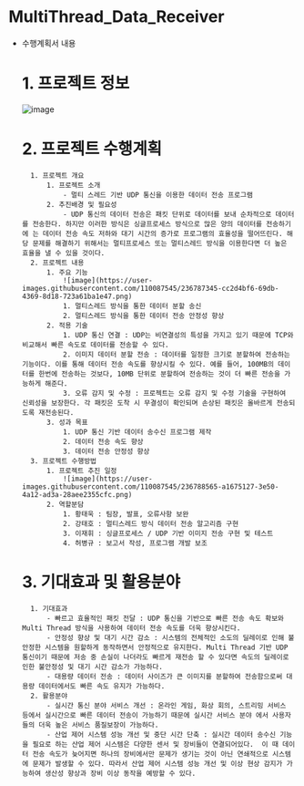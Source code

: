# MultiThread_Data_Receiver
- 수행계획서 내용
    # 1. 프로젝트 정보   
    ![image](https://user-images.githubusercontent.com/110087545/236786771-57b7ce6f-9c26-4b7c-b61e-ae262a0d7ab7.png)   
    # 2. 프로젝트 수행계획
        1. 프로젝트 개요
            1. 프로젝트 소개
                - 멀티 스레드 기반 UDP 통신을 이용한 데이터 전송 프로그램
            2. 추진배경 및 필요성
                - UDP 통신의 데이터 전송은 패킷 단위로 데이터를 보내 순차적으로 데이터를 전송한다. 하지만 이러한 방식은 싱글프로세스 방식으로 많은 양의 데이터를 전송하기에 는 데이터 전송 속도 저하와 대기 시간의 증가로 프로그램의 효율성을 떨어뜨린다. 해당 문제를 해결하기 위해서는 멀티프로세스 또는 멀티스레드 방식을 이용한다면 더 높은 효율을 낼 수 있을 것이다.
        2. 프로젝트 내용
            1. 주요 기능   
                ![image](https://user-images.githubusercontent.com/110087545/236787345-cc2d4bf6-69db-4369-8d18-723a61ba1e47.png)
                1. 멀티스레드 방식을 통한 데이터 분할 송신
                2. 멀티스레드 방식을 통한 데이터 전송 안정성 향상
            2. 적용 기술
                1. UDP 통신 연결 : UDP는 비연결성의 특성을 가지고 있기 때문에 TCP와 비교해서 빠른 속도로 데이터를 전송할 수 있다.
                2. 이미지 데이터 분할 전송 : 데이터를 일정한 크기로 분할하여 전송하는 기능이다. 이를 통해 데이터 전송 속도를 향상시킬 수 있다. 예를 들어, 100MB의 데이터를 한번에 전송하는 것보다, 10MB 단위로 분할하여 전송하는 것이 더 빠른 전송을 가능하게 해준다.
                3. 오류 감지 및 수정 : 프로젝트는 오류 감지 및 수정 기술을 구현하여 신뢰성을 보장한다. 각 패킷은 도착 시 무결성이 확인되며 손상된 패킷은 올바르게 전송되도록 재전송된다.
            3. 성과 목표
                1. UDP 통신 기반 데이터 송수신 프로그램 제작
                2. 데이터 전송 속도 향상
                3. 데이터 전송 안정성 향상
        3. 프로젝트 수행방법
            1. 프로젝트 추진 일정   
                ![image](https://user-images.githubusercontent.com/110087545/236788565-a1675127-3e50-4a12-ad3a-28aee2355cfc.png)
            2. 역할분담
                1. 황태욱 : 팀장, 발표, 오류사항 보완
                2. 강태호 : 멀티스레드 방식 데이터 전송 알고리즘 구현
                3. 이재휘 : 싱글프로세스 / UDP 기반 이미지 전송 구현 및 테스트
                4. 허병규 : 보고서 작성, 프로그램 개발 보조
    # 3. 기대효과 및 활용분야
        1. 기대효과
            - 빠르고 효율적인 패킷 전달 : UDP 통신을 기반으로 빠른 전송 속도 확보와 Multi Thread 방식을 사용하여 데이터 전송 속도를 더욱 향상시킨다.
            - 안정성 향상 및 대기 시간 감소 : 시스템의 전체적인 소도의 딜레이로 인해 불안정한 시스템을 원할하게 동작하면서 안정적으로 유지한다. Multi Thread 기반 UDP 통신이기 때문에 저송 중 손실이 나더라도 빠르게 재전송 할 수 있다면 속도의 딜레이로 인한 불안정성 및 대기 시간 감소가 가능하다.
            - 대용량 데이터 전송 : 데이터 사이즈가 큰 이미지를 분할하여 전송함으로써 대용량 데이터에서도 빠른 속도 유지가 가능하다.
        2. 활용분야
            - 실시간 통신 분야 서비스 개선 : 온라인 게임, 화상 회의, 스트리밍 서비스 등에서 실시간으로 빠른 데이터 전송이 가능하기 때문에 실시간 서비스 분야 에서 사용자들의 더욱 높은 서비스 품질보장이 가능하다.
            - 산업 제어 시스템 성능 개선 및 중단 시간 단축 : 실시간 데이터 송수신 기능을 필요로 하는 산업 제어 시스템은 다양한 센서 및 장비들이 연결되어있다.  이 때 데이터 전송 속도가 늦어지면 하나의 장비에서만 문제가 생기는 것이 아닌 연쇄적으로 시스템에 문제가 발생할 수 있다. 따라서 산업 제어 시스템 성능 개선 및 이상 현상 감지가 가능하여 생산성 향상과 장비 이상 동작을 예방할 수 있다.